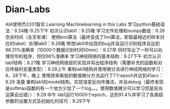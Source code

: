 # Dian-Labs
AIA曾明杰2201智实
Learning Machinelearning in this Labs
学习python基础语法：9.24晚-9.25下午
初次认识lab0：9.25晚
学习文件处理和numpy数组：9.26空余时间（全天有课）
使用knn算法（最终变成了1nn算法，即取最相近的样本对应的label）处理lab0：9.26晚
修改lab0中出现的bug并且运行识别程序且达到96.31%准确率（10000个数据识别时间50min）：9.27早
同时写出了一秒可以处理完毕的程序，但仅66%准确率
学习神经网络的基本结构：9.27下午
初次认识lab1结构：9.27晚
学习神经网络层的实现并写出程序结构（需要补充的函数和对应传输的变量类型）：9.28上午
重构lab1结构并使用微分法进行神经网络的学习：9，28下午，晚上
使用效率极低的数值微分方法运行了7个epoch并达到41acc：9.29 凌晨
重构lab1的model结构，实现误差反向传播法，并且debug（最终发现是softmax函数的有一个地方少加了一个log。。。使用数值微分可以学习但是反向运算会出错））：9.29 中午
lab1运行10000个epoch，达到91.4%并学习了各类超参数的设置方式及初始化的技巧：9.29下午
